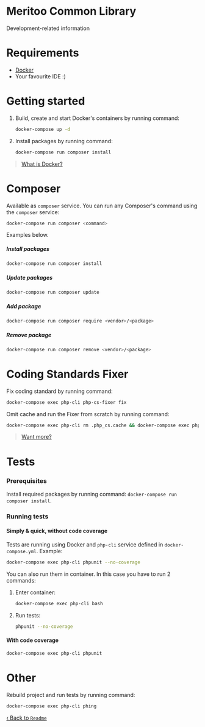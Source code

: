 # Meritoo Common Library
Development-related information

# Requirements

* [Docker](https://www.docker.com)
* Your favourite IDE :)

# Getting started

1. Build, create and start Docker's containers by running command:

    ```bash
    docker-compose up -d
    ```

2. Install packages by running command:

    ```bash
    docker-compose run composer install
    ```

> [What is Docker?](https://www.docker.com/what-docker)

# Composer

Available as `composer` service. You can run any Composer's command using the `composer` service:

```bash
docker-compose run composer <command>
```

Examples below.

##### Install packages

```bash
docker-compose run composer install
```

##### Update packages

```bash
docker-compose run composer update
```

##### Add package

```bash
docker-compose run composer require <vendor>/<package>
```

##### Remove package

```bash
docker-compose run composer remove <vendor>/<package>
```

# Coding Standards Fixer

Fix coding standard by running command:

```bash
docker-compose exec php-cli php-cs-fixer fix
```

Omit cache and run the Fixer from scratch by running command:

```bash
docker-compose exec php-cli rm .php_cs.cache && docker-compose exec php-cli php-cs-fixer fix
```

> [Want more?](https://cs.sensiolabs.org)

# Tests

### Prerequisites

Install required packages by running command: `docker-compose run composer install`.

### Running tests

#### Simply & quick, without code coverage

Tests are running using Docker and `php-cli` service defined in `docker-compose.yml`. Example:

```bash
docker-compose exec php-cli phpunit --no-coverage
```

You can also run them in container. In this case you have to run 2 commands:
1. Enter container:

    ```bash
	docker-compose exec php-cli bash
    ```

2. Run tests:

    ```bash
    phpunit --no-coverage
    ```

#### With code coverage

```bash
docker-compose exec php-cli phpunit
```

# Other

Rebuild project and run tests by running command:

```bash
docker-compose exec php-cli phing
```

[&lsaquo; Back to `Readme`](../README.md)
